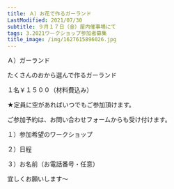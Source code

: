 ```yaml
---
title: Ａ）お花で作るガーランド
LastModified: 2021/07/30
subtitle: ９月１７日（金）屋内催事場にて
tags: 3.2021ワークショップ参加者募集
title_image: /img/1627615896026.jpg
---
```

Ａ）ガーランド

たくさんのおから選んで作るガーランド

１名￥１５００（材料費込み）

★定員に空があればいつでもご参加頂けます。

ご参加予約は、お問い合わせフォームからも受け付けます。

１）参加希望のワークショップ

２）日程

３）お名前（お電話番号・任意）

宜しくお願いします～